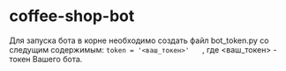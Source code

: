 # coffee-shop-bot
Для запуска бота в корне необходимо создать файл bot_token.py со следущим содержимым:
`token = '<ваш_токен>'`
&nbsp;&nbsp;&nbsp;&nbsp;&nbsp;, где <ваш_токен> - токен Вашего бота.
